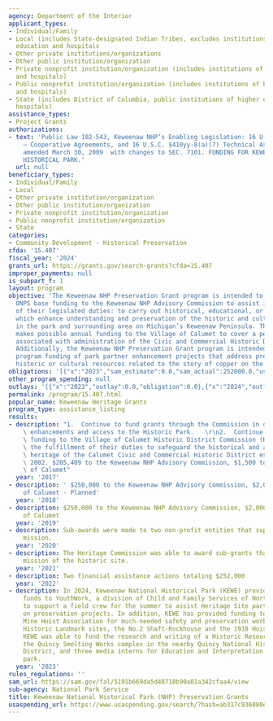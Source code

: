 ```yaml
---
agency: Department of the Interior
applicant_types:
- Individual/Family
- Local (includes State-designated Indian Tribes, excludes institutions of higher
  education and hospitals
- Other private institutions/organizations
- Other public institution/organization
- Private nonprofit institution/organization (includes institutions of higher education
  and hospitals)
- Public nonprofit institution/organization (includes institutions of higher education
  and hospitals)
- State (includes District of Columbia, public institutions of higher education and
  hospitals)
assistance_types:
- Project Grants
authorizations:
- text: 'Public Law 102-543, Keweenaw NHP’s Enabling Legislation: 16 U.S.C. §410yy-6
    – Cooperative Agreements, and 16 U.S.C. §410yy-8(a)(7) Technical Assistance, as
    amended March 30, 2009  with changes to SEC. 7101. FUNDING FOR KEWEENAW NATIONAL
    HISTORICAL PARK.'
  url: null
beneficiary_types:
- Individual/Family
- Local
- Other private institution/organization
- Other public institution/organization
- Private nonprofit institution/organization
- Public nonprofit institution/organization
- State
categories:
- Community Development - Historical Preservation
cfda: '15.407'
fiscal_year: '2024'
grants_url: https://grants.gov/search-grants?cfda=15.407
improper_payments: null
is_subpart_f: 1
layout: program
objective: 'The Keweenaw NHP Preservation Grant program is intended to provide annual
  ONPS base funding to the Keweenaw NHP Advisory Commission to assist in the fulfillment
  of their legislated duties: to carry out historical, educational, or cultural programs
  which enhance understanding and preservation of the historic and cultural resources
  in the park and surrounding area on Michigan’s Keweenaw Peninsula. The program also
  makes possible annual funding to the Village of Calumet to cover a portion of costs
  associated with administration of the Civic and Commercial Historic District Ordinance.
  Additionally, the Keweenaw NHP Preservation Grant program is intended for occasional
  program funding of park partner enhancement projects that address preservation of
  historic or cultural resources related to the story of copper on the Keweenaw Peninsula.'
obligations: '[{"x":"2023","sam_estimate":0.0,"sam_actual":252000.0,"usa_spending_actual":252000.0},{"x":"2024","sam_estimate":0.0,"sam_actual":128475.0,"usa_spending_actual":128475.0},{"x":"2025","sam_estimate":0.0,"sam_actual":0.0,"usa_spending_actual":0.0}]'
other_program_spending: null
outlays: '[{"x":"2023","outlay":0.0,"obligation":0.0},{"x":"2024","outlay":0.0,"obligation":0.0},{"x":"2025","outlay":0.0,"obligation":0.0}]'
permalink: /program/15.407.html
popular_name: Keweenaw Heritage Grants
program_type: assistance_listing
results:
- description: "1.  Continue to fund grants through the Commission in order to continue\
    \ enhancements and access to the Historic Park.   \r\n2.  Continue to provide\
    \ funding to the Village of Calumet Historic District Commission (HDC) to support\
    \ the fulfillment of their duties to safeguard the historical and architectural\
    \ heritage of the Calumet Civic and Commercial Historic District established in\
    \ 2002. $205,409 to the Keweenaw NHP Advisory Commission, $1,500 to the Village\
    \ of Calumet"
  year: '2017'
- description: ' $250,000 to the Keweenaw NHP Advisory Commission, $2,000 to the Village
    of Calumet - Planned'
  year: '2018'
- description: $250,000 to the Keweenaw NHP Advisory Commission, $2,000 to the Village
    of Calumet
  year: '2019'
- description: Sub-awards were made to two non-profit entities that support the park's
    mission.
  year: '2020'
- description: The Heritage Commission was able to award sub-grants that support the
    mission of the historic site.
  year: '2021'
- description: Two financial assistance actions totaling $252,000
  year: '2022'
- description: In 2024, Keweenaw National Historical Park (KEWE) provided project
    funds to YouthWork, a division of Child and Family Services of Northwest Michigan,
    to support a field crew for the summer to assist Heritage Site partners with work
    on preservation projects. In addition, KEWE has provided funding to the Quincy
    Mine Hoist Association for much-needed safety and preservation work on two National
    Historic Landmark sites, the No.2 Shaft-Rockhouse and the 1918 Hoist House. Finally,
    KEWE was able to fund the research and writing of a Historic Resource Survey of
    the Quincy Smelting Works complex in the nearby Quincy National Historic Landmark
    District, and three media interns for Education and Interpretation here at the
    park.
  year: '2023'
rules_regulations: ''
sam_url: https://sam.gov/fal/5191b669da5d48718b90a81a342cfaa4/view
sub-agency: National Park Service
title: Keweenaw National Historical Park (NHP) Preservation Grants
usaspending_url: https://www.usaspending.gov/search/?hash=ab317c936880ea31a437606a9d53bdd1
---
```

